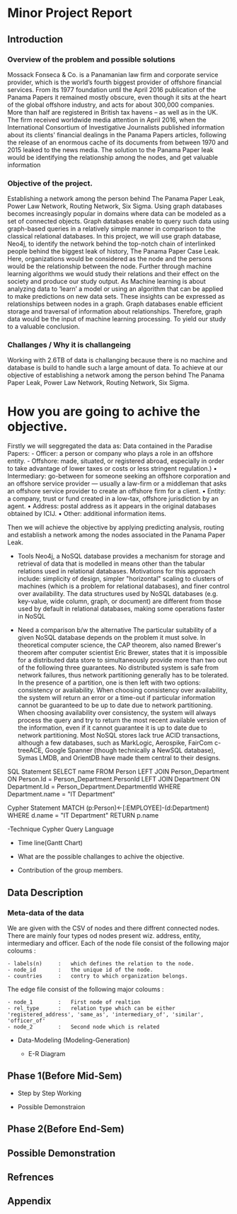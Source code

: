 # Minor Project Report

## Introduction

### Overview of the problem and possible solutions

Mossack Fonseca & Co. is a Panamanian law firm and corporate service provider, which is the world’s fourth biggest provider of offshore financial services. From its 1977 foundation until the April 2016 publication of the Panama Papers it remained mostly obscure, even though it sits at the heart of the global offshore industry, and acts for about 300,000 companies. More than half are registered in British tax havens – as well as in the UK. The firm received worldwide media attention in April 2016, when the International Consortium of Investigative Journalists published information about its clients' financial dealings in the Panama Papers articles, following the release of an enormous cache of its documents from between 1970 and 2015 leaked to the news media.
The solution to the Panama Paper leak would be identifying the relationship among the nodes, and get valuable information 

### Objective of the project.
Establishing a network among the person behind The Panama Paper Leak, Power Law Network, Routing Network, Six Sigma.
Using graph databases becomes increasingly popular in domains where data can be modeled as a set of connected objects. Graph databases enable to query such data using graph-based queries in a relatively simple manner in comparison to the classical relational databases. In this project, we will use graph database, Neo4j, to identify the network behind the top-notch chain of interlinked people behind the biggest leak of history, The Panama Paper Case Leak.
Here, organizations would be considered as the node and the persons would be the relationship between the node. Further through machine learning algorithms we would study their relations and their effect on the society and produce our study output. As Machine learning is about analyzing data to ‘learn’ a model or using an algorithm that can be applied to make predictions on new data sets.  These insights can be expressed as relationships between nodes in a graph. Graph databases enable efficient storage and traversal of information about relationships. Therefore, graph data would be the input of machine learning processing. To yield our study to a valuable conclusion.

### Challanges / Why it is challangeing

Working with 2.6TB of data is challanging because there is no machine and
database is build to handle such a large amount of data.
To achieve at our objective of establishing a network among the person behind The Panama Paper Leak, Power Law Network, Routing Network, Six Sigma.

# How you are going to achive the objective.

Firstly we will seggregated the data as:
Data contained in the Paradise Papers:
	- Officer: a person or company who plays a role in an offshore entity.
	- Offshore: made, situated, or registered abroad, especially in order to take advantage of lower taxes or costs or less stringent regulation.)
•	Intermediary: go-between for someone seeking an offshore corporation and an offshore service provider — usually a law-firm or a middleman that asks an offshore service provider to create an offshore firm for a client.
•	Entity: a company, trust or fund created in a low-tax, offshore jurisdiction by an agent.
•	Address: postal address as it appears in the original databases obtained by ICIJ.
•	Other: additional information items.

Then we will achieve the objective by applying predicting analysis, routing and establish a network among the nodes associated in the Panama Paper Leak.

- Tools
Neo4j, a NoSQL database provides a mechanism for storage and retrieval of data that is modelled in means other than the tabular relations used in relational databases. Motivations for this approach include: simplicity of design, simpler "horizontal" scaling to clusters of machines (which is a problem for relational databases), and finer control over availability. The data structures used by NoSQL databases (e.g. key-value, wide column, graph, or document) are different from those used by default in relational databases, making some operations faster in NoSQL	
	
- Need a comparison b/w the alternative 
The particular suitability of a given NoSQL database depends on the problem it must solve.     In theoretical computer science, the CAP theorem, also named Brewer's theorem after computer scientist Eric Brewer, states that it is impossible for a distributed data store to simultaneously provide more than two out of the following three guarantees.  No distributed system is safe from network failures, thus network partitioning generally has to be tolerated. In the presence of a partition, one is then left with two options: consistency or availability. When choosing consistency over availability, the system will return an error or a time-out if particular information cannot be guaranteed to be up to date due to network partitioning. When choosing availability over consistency, the system will always process the query and try to return the most recent available version of the information, even if it cannot guarantee it is up to date due to network partitioning.
Most NoSQL stores lack true ACID transactions, although a few databases, such as MarkLogic, Aerospike, FairCom c-treeACE, Google Spanner (though technically a NewSQL database), Symas LMDB, and OrientDB have made them central to their designs.

SQL Statement
SELECT name FROM Person LEFT JOIN Person_Department ON Person.Id = Person_Department.PersonId LEFT JOIN Department ON Department.Id = Person_Department.DepartmentId WHERE Department.name = "IT Department“

Cypher Statement
MATCH (p:Person)<-[:EMPLOYEE]-(d:Department) WHERE d.name = "IT Department" RETURN p.name

-Technique
Cypher Query Language

- Time line(Gantt Chart)

- What are the possible challanges to achive the objective.

- Contribution of the group members.

## Data Description

### Meta-data of the data
We are given with the CSV of nodes and there diffrent connected nodes. There are mainly four types od nodes present wiz. address, entity, intermediary and officer.
Each of the node file consist of the following major coloums :

	- labels(n) 	: 	which defines the relation to the node.
	- node_id		: 	the unique id of the node.
	- countries		: 	contry to which organization belongs.
The edge file consist of the following major coloums :

	- node_1		:	First node of realtion
	- rel_type		: 	relation type which can be either 'registered_address', 'same_as', 'intermediary_of', 'similar', 'officer_of'
	- node_2		:	Second node which is related
- Data-Modeling (Modeling-Generation)

	- E-R Diagram

## Phase 1(Before Mid-Sem)

- Step by Step Working

- Possible Demonstraion

## Phase 2(Before End-Sem)
## Possible Demonstration
## Refrences
## Appendix
